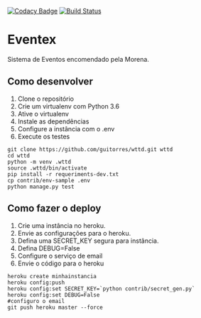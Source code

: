[![Codacy Badge](https://api.codacy.com/project/badge/Grade/34959b2bd964423ca96c4c6527bd193c)](https://app.codacy.com/app/guitorres/wttd?utm_source=github.com&utm_medium=referral&utm_content=guitorres/wttd&utm_campaign=Badge_Grade_Dashboard)
[![Build Status](https://travis-ci.org/guitorres/wttd.svg?branch=master)](https://travis-ci.org/guitorres/wttd)

# Eventex

Sistema de Eventos encomendado pela Morena.

## Como desenvolver

1. Clone o repositório
2. Crie um virtualenv com Python 3.6
3. Ative o virtualenv
4. Instale as dependências
5. Configure a instância com o .env
6. Execute os testes

```console
git clone https://github.com/guitorres/wttd.git wttd
cd wttd
python -m venv .wttd
source .wttd/bin/activate
pip install -r requeriments-dev.txt
cp contrib/env-sample .env
python manage.py test
```

## Como fazer o deploy

1. Crie uma instância no heroku.
2. Envie as configurações para o heroku.
3. Defina uma SECRET_KEY segura para instância.
4. Defina DEBUG=False
5. Configure o serviço de email
6. Envie o código para o heroku

```console
heroku create minhainstancia
heroku config:push
heroku config:set SECRET_KEY=`python contrib/secret_gen.py`
heroku config:set DEBUG=False
#configuro o email
git push heroku master --force
```